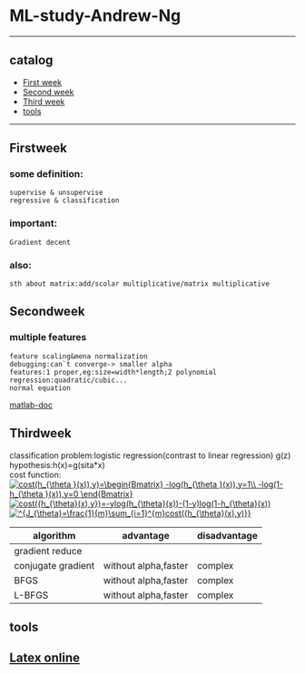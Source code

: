 # ML-study-Andrew-Ng
___
## catalog
* [First week](#Firstweek)
* [Second week](#Secondweek)
* [Third week](#Thirdweek)
* [tools](#tools)
___
## Firstweek
### some definition:
	supervise & unsupervise
	regressive & classification
### important:
	Gradient decent
### also:
	sth about matrix:add/scolar multiplicative/matrix multiplicative
## Secondweek
### multiple features
	feature scaling&mena normalization
	debugging:can`t converge-> smaller alpha
	features:1 proper,eg:size=width*length;2 polynomial regression:quadratic/cubic...
	normal equation
[matlab-doc][matlab]
## Thirdweek
classification problem:logistic regression(contrast to linear regression)
g(z)
hypothesis:h(x)=g(sita*x)  
cost function:  
<a href="https://www.codecogs.com/eqnedit.php?latex=cost(h_{\theta&space;}(x)),y)=\begin{Bmatrix}&space;-log(h_{\theta&space;}(x)),y=1\\&space;-log(1-h_{\theta&space;}(x)),y=0&space;\end{Bmatrix}" target="_blank"><img src="https://latex.codecogs.com/png.latex?cost(h_{\theta&space;}(x)),y)=\begin{Bmatrix}&space;-log(h_{\theta&space;}(x)),y=1\\&space;-log(1-h_{\theta&space;}(x)),y=0&space;\end{Bmatrix}" title="cost(h_{\theta }(x)),y)=\begin{Bmatrix} -log(h_{\theta }(x)),y=1\\ -log(1-h_{\theta }(x)),y=0 \end{Bmatrix}" /></a>  
<a href="https://www.codecogs.com/eqnedit.php?latex=cost({h_{\theta}(x),y})=-ylog(h_{\theta}(x))-(1-y)log(1-h_{\theta}(x))" target="_blank"><img src="https://latex.codecogs.com/png.latex?cost({h_{\theta}(x),y})=-ylog(h_{\theta}(x))-(1-y)log(1-h_{\theta}(x))" title="cost({h_{\theta}(x),y})=-ylog(h_{\theta}(x))-(1-y)log(1-h_{\theta}(x))" /></a>  
<a href="https://www.codecogs.com/eqnedit.php?latex=^{J_{\theta}=\frac{1}{m}\sum_{i=1}^{m}cost({h_{\theta}(x),y)}}" target="_blank"><img src="https://latex.codecogs.com/png.latex?^{J_{\theta}=\frac{1}{m}\sum_{i=1}^{m}cost({h_{\theta}(x),y)}}" title="^{J_{\theta}=\frac{1}{m}\sum_{i=1}^{m}cost({h_{\theta}(x),y)}}" /></a>  

|algorithm|advantage|disadvantage
|---|---|---
|gradient reduce|
|conjugate gradient|without alpha,faster|complex
|BFGS|without alpha,faster|complex
|L-BFGS|without alpha,faster|complex
## tools
[Latex online][LaTexonline]
-------
[matlab]:http://cn.mathworks.com/help/matlab/?refresh=true
[LaTexonline]:https://www.codecogs.com/latex/eqneditor.php
